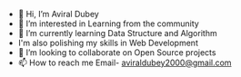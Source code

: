 - 👋 Hi, I’m Aviral Dubey
- 👀 I’m interested in Learning from the community
- 🌱 I’m currently learning Data Structure and Algorithm
- I'm also polishing my skills in Web Development
- 💞️ I’m looking to collaborate on Open Source projects
- 📫 How to reach me Email- aviraldubey2000@gmail.com

<!---
Dubeyaviral/Dubeyaviral is a ✨ special ✨ repository because its `README.md` (this file) appears on your GitHub profile.
You can click the Preview link to take a look at your changes.
--->
